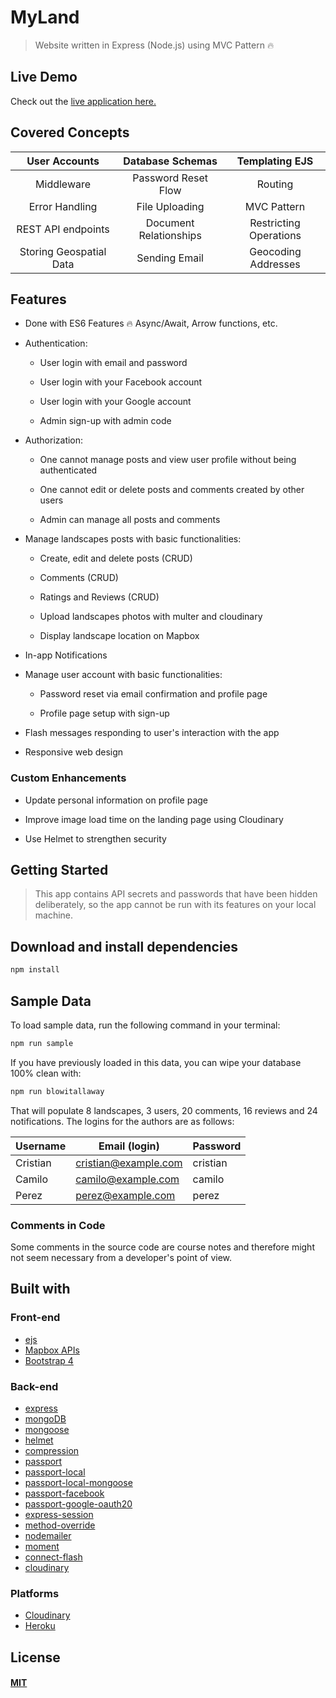 # MyLand

> Website written in Express (Node.js) using MVC Pattern 🔥

## Live Demo

Check out the [live application here.](https://mylandweb.herokuapp.com/)

## Covered Concepts

|User Accounts|Database Schemas|Templating EJS|
| :---: | :---: | :---: |
|Middleware|Password Reset Flow|Routing|
|Error Handling|File Uploading|MVC Pattern|
|REST API endpoints|Document Relationships|Restricting Operations|
|Storing Geospatial Data|Sending Email|Geocoding Addresses|

## Features

* Done with ES6 Features 🔥 Async/Await, Arrow functions, etc.

* Authentication:

	* User login with email and password

	* User login with your Facebook account

	* User login with your Google account

	* Admin sign-up with admin code

* Authorization:

  * One cannot manage posts and view user profile without being authenticated

  * One cannot edit or delete posts and comments created by other users

  * Admin can manage all posts and comments

* Manage landscapes posts with basic functionalities:

  * Create, edit and delete posts (CRUD)

  * Comments (CRUD)

  * Ratings and Reviews (CRUD)

  * Upload landscapes photos with multer and cloudinary 

  * Display landscape location on Mapbox

* In-app Notifications

* Manage user account with basic functionalities:

  * Password reset via email confirmation and profile page

  * Profile page setup with sign-up

* Flash messages responding to user's interaction with the app

* Responsive web design

### Custom Enhancements

* Update personal information on profile page

* Improve image load time on the landing page using Cloudinary

* Use Helmet to strengthen security

## Getting Started

> This app contains API secrets and passwords that have been hidden deliberately, so the app cannot be run with its features on your local machine.

## Download and install dependencies

```bash
npm install
```

## Sample Data

To load sample data, run the following command in your terminal:

```bash
npm run sample
```

If you have previously loaded in this data, you can wipe your database 100% clean with:

```bash
npm run blowitallaway
```

That will populate 8 landscapes, 3 users, 20 comments, 16 reviews and 24 notifications. The logins for the authors are as follows:

|Username|Email (login)|Password|
|---|---|---|
|Cristian|cristian@example.com|cristian|
|Camilo|camilo@example.com|camilo|
|Perez|perez@example.com|perez|

### Comments in Code

Some comments in the source code are course notes and therefore might not seem necessary from a developer's point of view.

## Built with

### Front-end

* [ejs](http://ejs.co/)
* [Mapbox APIs](https://www.mapbox.com/)
* [Bootstrap 4](https://getbootstrap.com/)

### Back-end

* [express](https://expressjs.com/)
* [mongoDB](https://www.mongodb.com/)
* [mongoose](http://mongoosejs.com/)
* [helmet](https://helmetjs.github.io/)
* [compression](https://github.com/expressjs/compression)
* [passport](http://www.passportjs.org/)
* [passport-local](https://github.com/jaredhanson/passport-local#passport-local)
* [passport-local-mongoose](https://github.com/saintedlama/passport-local-mongoose)
* [passport-facebook](https://github.com/jaredhanson/passport-facebook)
* [passport-google-oauth20](https://github.com/mstade/passport-google-oauth2)
* [express-session](https://github.com/expressjs/session#express-session)
* [method-override](https://github.com/expressjs/method-override#method-override)
* [nodemailer](https://nodemailer.com/about/)
* [moment](https://momentjs.com/)
* [connect-flash](https://github.com/jaredhanson/connect-flash#connect-flash)
* [cloudinary](https://cloudinary.com/)

### Platforms

* [Cloudinary](https://cloudinary.com/)
* [Heroku](https://www.heroku.com/)

## License

#### [MIT](./LICENSE)
